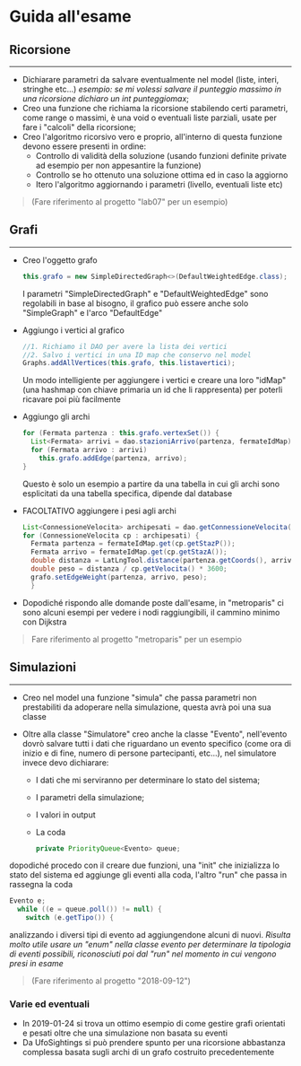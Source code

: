 # Guida all'esame

## Ricorsione

---

- Dichiarare parametri da salvare eventualmente nel model (liste, interi, stringhe etc...) _esempio: se mi volessi salvare il punteggio massimo in una ricorsione dichiaro un int punteggiomax_;
- Creo una funzione che richiama la ricorsione stabilendo certi parametri, come range o massimi, è una void o eventuali liste parziali, usate per fare i "calcoli" della ricorsione;
- Creo l'algoritmo ricorsivo vero e proprio, all'interno di questa funzione devono essere presenti in ordine:
  - Controllo di validità della soluzione (usando funzioni definite private ad esempio per non appesantire la funzione)
  - Controllo se ho ottenuto una soluzione ottima ed in caso la aggiorno
  - Itero l'algoritmo aggiornando i parametri (livello, eventuali liste etc)

> (Fare riferimento al progetto "lab07" per un esempio)

## Grafi

---

- Creo l'oggetto grafo

  ```java
  this.grafo = new SimpleDirectedGraph<>(DefaultWeightedEdge.class);
  ```

  I parametri "SimpleDirectedGraph" e "DefaultWeightedEdge" sono regolabili in base al bisogno, il grafico può essere anche solo "SimpleGraph" e l'arco "DefaultEdge"

- Aggiungo i vertici al grafico

  ```java
  //1. Richiamo il DAO per avere la lista dei vertici
  //2. Salvo i vertici in una ID map che conservo nel model
  Graphs.addAllVertices(this.grafo, this.listavertici);
  ```

  Un modo intelligiente per aggiungere i vertici e creare una loro "idMap" (una hashmap con chiave primaria un id che li rappresenta) per poterli ricavare poi più facilmente

- Aggiungo gli archi

  ```java
  for (Fermata partenza : this.grafo.vertexSet()) {
    List<Fermata> arrivi = dao.stazioniArrivo(partenza, fermateIdMap);
    for (Fermata arrivo : arrivi)
      this.grafo.addEdge(partenza, arrivo);
  }
  ```

  Questo è solo un esempio a partire da una tabella in cui gli archi sono esplicitati da una tabella specifica, dipende dal database

- FACOLTATIVO aggiungere i pesi agli archi

  ```java
  List<ConnessioneVelocita> archipesati = dao.getConnessioneVelocita(); //Creo una lista con oggetti che associano un arco al suo peso, può essere fatta in vari modi
  for (ConnessioneVelocita cp : archipesati) {
    Fermata partenza = fermateIdMap.get(cp.getStazP());
    Fermata arrivo = fermateIdMap.get(cp.getStazA());
    double distanza = LatLngTool.distance(partenza.getCoords(), arrivo.getCoords(), LengthUnit.KILOMETER);
    double peso = distanza / cp.getVelocita() * 3600;
    grafo.setEdgeWeight(partenza, arrivo, peso);
    }
  ```

- Dopodiché rispondo alle domande poste dall'esame, in "metroparis" ci sono alcuni esempi per vedere i nodi raggiungibili, il cammino minimo con Dijkstra

> Fare riferimento al progetto "metroparis" per un esempio

## Simulazioni

---

- Creo nel model una funzione "simula" che passa parametri non prestabiliti da adoperare nella simulazione, questa avrà poi una sua classe
- Oltre alla classe "Simulatore" creo anche la classe "Evento", nell'evento dovrò salvare tutti i dati che riguardano un evento specifico (come ora di inizio e di fine, numero di persone partecipanti, etc...), nel simulatore invece devo dichiarare:

  - I dati che mi serviranno per determinare lo stato del sistema;
  - I parametri della simulazione;
  - I valori in output
  - La coda

    ```java
    private PriorityQueue<Evento> queue;
    ```

dopodiché procedo con il creare due funzioni, una "init" che inizializza lo stato del sistema ed aggiunge gli eventi alla coda, l'altro "run" che passa in rassegna la coda

```java
Evento e;
  while ((e = queue.poll()) != null) {
    switch (e.getTipo()) {
```

analizzando i diversi tipi di evento ad aggiungendone alcuni di nuovi.
_Risulta molto utile usare un "enum" nella classe evento per determinare la tipologia di eventi possibili, riconosciuti poi dal "run" nel momento in cui vengono presi in esame_

> (Fare riferimento al progetto "2018-09-12")

### Varie ed eventuali

- In 2019-01-24 si trova un ottimo esempio di come gestire grafi orientati e pesati oltre che una simulazione non basata su eventi
- Da UfoSightings si può prendere spunto per una ricorsione abbastanza complessa basata sugli archi di un grafo costruito precedentemente


